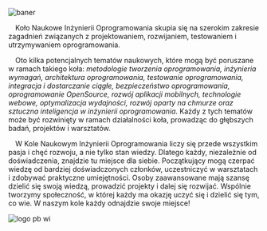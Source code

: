 ![baner](https://github.com/Inzynieria-Oprogramowania-PB/.github/assets/62174194/8688309f-533c-4dee-bce0-44969f152539)

&emsp;Koło Naukowe Inżynierii Oprogramowania skupia się na szerokim zakresie zagadnień związanych z projektowaniem, rozwijaniem, testowaniem i utrzymywaniem oprogramowania.

&emsp;Oto kilka potencjalnych tematów naukowych, które mogą być poruszane w ramach takiego koła: *metodologie tworzenia oprogramowania, inżynieria wymagań, architektura oprogramowania, testowanie oprogramowania, integracja i dostarczanie ciągłe, bezpieczeństwo oprogramowania, oprogramowanie OpenSource, rozwój aplikacji mobilnych, technologie webowe, optymalizacja wydajności, rozwój oparty na chmurze oraz sztuczna inteligencja w inżynierii oprogramowania*. Każdy z tych tematów może być rozwinięty w ramach działalności koła, prowadząc do głębszych badań, projektów i warsztatów. 

&emsp;W Kole Naukowym Inżynierii Oprogramowania liczy się przede wszystkim pasja i chęć rozwoju, a nie tylko stan wiedzy. Dlatego każdy, niezależnie od doświadczenia, znajdzie tu miejsce dla siebie. Początkujący mogą czerpać wiedzę od bardziej doświadczonych członków, uczestniczyć w warsztatach i zdobywać praktyczne umiejętności. Osoby zaawansowane mają szansę dzielić się swoją wiedzą, prowadzić projekty i dalej się rozwijać. Wspólnie tworzymy społeczność, w której każdy ma okazję uczyć się i dzielić się tym, co wie. W naszym kole każdy odnajdzie swoje miejsce!

![logo pb wi](https://pb.edu.pl/siw/wp-content/uploads/sites/101/2023/05/logo-WI-PB-wersja-pelna-kolor-czarny-zoom-2.webp)
